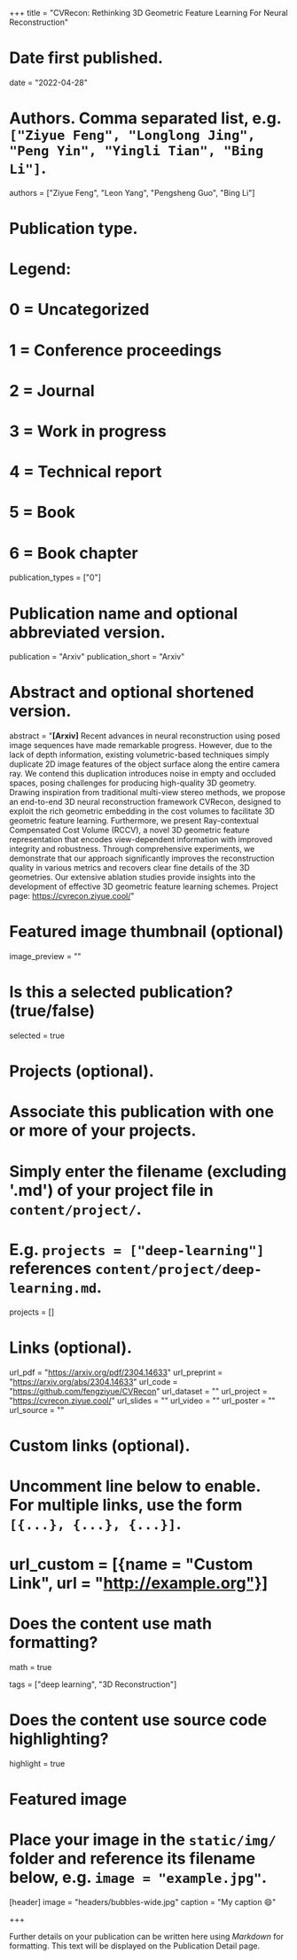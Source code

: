 +++
title = "CVRecon: Rethinking 3D Geometric Feature Learning For Neural Reconstruction"

# Date first published.
date = "2022-04-28"

# Authors. Comma separated list, e.g. `["Ziyue Feng", "Longlong Jing", "Peng Yin", "Yingli Tian", "Bing Li"]`.
authors = ["Ziyue Feng", "Leon Yang", "Pengsheng Guo", "Bing Li"]

# Publication type.
# Legend:
# 0 = Uncategorized
# 1 = Conference proceedings
# 2 = Journal
# 3 = Work in progress
# 4 = Technical report
# 5 = Book
# 6 = Book chapter
publication_types = ["0"]

# Publication name and optional abbreviated version.
publication = "Arxiv"
publication_short = "Arxiv"

# Abstract and optional shortened version.
abstract = "**[Arxiv]** Recent advances in neural reconstruction using posed image sequences have made remarkable progress. However, due to the lack of depth information, existing volumetric-based techniques simply duplicate 2D image features of the object surface along the entire camera ray. We contend this duplication introduces noise in empty and occluded spaces, posing challenges for producing high-quality 3D geometry. Drawing inspiration from traditional multi-view stereo methods, we propose an end-to-end 3D neural reconstruction framework CVRecon, designed to exploit the rich geometric embedding in the cost volumes to facilitate 3D geometric feature learning. Furthermore, we present Ray-contextual Compensated Cost Volume (RCCV), a novel 3D geometric feature representation that encodes view-dependent information with improved integrity and robustness. Through comprehensive experiments, we demonstrate that our approach significantly improves the reconstruction quality in various metrics and recovers clear fine details of the 3D geometries. Our extensive ablation studies provide insights into the development of effective 3D geometric feature learning schemes. Project page: https://cvrecon.ziyue.cool/"

# Featured image thumbnail (optional)
image_preview = ""

# Is this a selected publication? (true/false)
selected = true

# Projects (optional).
#   Associate this publication with one or more of your projects.
#   Simply enter the filename (excluding '.md') of your project file in `content/project/`.
#   E.g. `projects = ["deep-learning"]` references `content/project/deep-learning.md`.
projects = []

# Links (optional).
url_pdf = "https://arxiv.org/pdf/2304.14633"
url_preprint = "https://arxiv.org/abs/2304.14633"
url_code = "https://github.com/fengziyue/CVRecon"
url_dataset = ""
url_project = "https://cvrecon.ziyue.cool/"
url_slides = ""
url_video = ""
url_poster = ""
url_source = ""

# Custom links (optional).
#   Uncomment line below to enable. For multiple links, use the form `[{...}, {...}, {...}]`.
# url_custom = [{name = "Custom Link", url = "http://example.org"}]

# Does the content use math formatting?
math = true

tags = ["deep learning", "3D Reconstruction"]

# Does the content use source code highlighting?
highlight = true

# Featured image
# Place your image in the `static/img/` folder and reference its filename below, e.g. `image = "example.jpg"`.
[header]
image = "headers/bubbles-wide.jpg"
caption = "My caption 😄"

+++

Further details on your publication can be written here using *Markdown* for formatting. This text will be displayed on the Publication Detail page.
